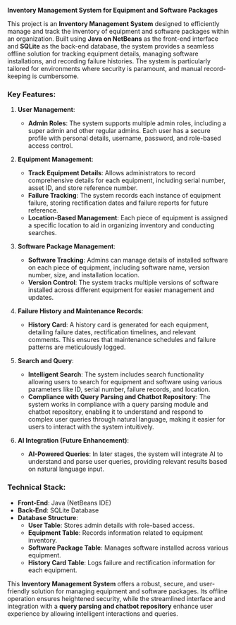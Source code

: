 
**Inventory Management System for Equipment and Software Packages**

This project is an **Inventory Management System** designed to efficiently manage and track the inventory of equipment and software packages within an organization. Built using **Java on NetBeans** as the front-end interface and **SQLite** as the back-end database, the system provides a seamless offline solution for tracking equipment details, managing software installations, and recording failure histories. The system is particularly tailored for environments where security is paramount, and manual record-keeping is cumbersome.

### Key Features:
1. **User Management**:
   - **Admin Roles**: The system supports multiple admin roles, including a super admin and other regular admins. Each user has a secure profile with personal details, username, password, and role-based access control.
   
2. **Equipment Management**:
   - **Track Equipment Details**: Allows administrators to record comprehensive details for each equipment, including serial number, asset ID, and store reference number.
   - **Failure Tracking**: The system records each instance of equipment failure, storing rectification dates and failure reports for future reference.
   - **Location-Based Management**: Each piece of equipment is assigned a specific location to aid in organizing inventory and conducting searches.

3. **Software Package Management**:
   - **Software Tracking**: Admins can manage details of installed software on each piece of equipment, including software name, version number, size, and installation location.
   - **Version Control**: The system tracks multiple versions of software installed across different equipment for easier management and updates.

4. **Failure History and Maintenance Records**:
   - **History Card**: A history card is generated for each equipment, detailing failure dates, rectification timelines, and relevant comments. This ensures that maintenance schedules and failure patterns are meticulously logged.

5. **Search and Query**:
   - **Intelligent Search**: The system includes search functionality allowing users to search for equipment and software using various parameters like ID, serial number, failure records, and location.
   - **Compliance with Query Parsing and Chatbot Repository**: The system works in compliance with a query parsing module and chatbot repository, enabling it to understand and respond to complex user queries through natural language, making it easier for users to interact with the system intuitively.

6. **AI Integration (Future Enhancement)**:
   - **AI-Powered Queries**: In later stages, the system will integrate AI to understand and parse user queries, providing relevant results based on natural language input.

### Technical Stack:
- **Front-End**: Java (NetBeans IDE)
- **Back-End**: SQLite Database
- **Database Structure**:
  - **User Table**: Stores admin details with role-based access.
  - **Equipment Table**: Records information related to equipment inventory.
  - **Software Package Table**: Manages software installed across various equipment.
  - **History Card Table**: Logs failure and rectification information for each equipment.

This **Inventory Management System** offers a robust, secure, and user-friendly solution for managing equipment and software packages. Its offline operation ensures heightened security, while the streamlined interface and integration with a **query parsing and chatbot repository** enhance user experience by allowing intelligent interactions and queries.
